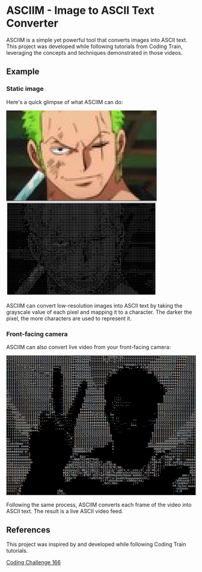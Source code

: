 # **ASCIIM - Image to ASCII Text Converter**

ASCIIM is a simple yet powerful tool that converts images into ASCII text. This project was developed while following tutorials from Coding Train, leveraging the concepts and techniques demonstrated in those videos.

## **Example**

### **Static image**

Here's a quick glimpse of what ASCIIM can do:

<img src="./image/readme/1700642694211.png" width=400 height=240> <img src="./image/readme/1700553027008.png" width=400 height=250>

ASCIIM can convert low-resolution images into ASCII text by taking the grayscale value of each pixel and mapping it to a character. The darker the pixel, the more characters are used to represent it.

### **Front-facing camera**

ASCIIM can also convert live video from your front-facing camera:

![1700642276344](image/readme/1700642276344.png)

Following the same process, ASCIIM converts each frame of the video into ASCII text. The result is a live ASCII video feed.

## **References**

This project was inspired by and developed while following Coding Train tutorials.

[Coding Challenge 166](https://www.youtube.com/watch?v=55iwMYv8tGI)
